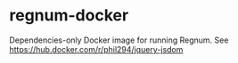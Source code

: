 # regnum-docker
Dependencies-only Docker image for running Regnum. See https://hub.docker.com/r/phil294/jquery-jsdom
